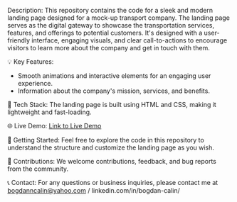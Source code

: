  Description:
This repository contains the code for a sleek and modern landing page designed for a mock-up transport company. The landing page serves as the digital gateway to showcase the transportation services, features, and offerings to potential customers. It's designed with a user-friendly interface, engaging visuals, and clear call-to-actions to encourage visitors to learn more about the company and get in touch with them.

💡 Key Features:
- Smooth animations and interactive elements for an engaging user experience.
- Information about the company's mission, services, and benefits.

🔧 Tech Stack:
The landing page is built using HTML and CSS, making it lightweight and fast-loading.

🌐 Live Demo:
[Link to Live Demo]([https://bogdanncalin.github.io/landing-page/])

📁 Getting Started:
Feel free to explore the code in this repository to understand the structure and customize the landing page as you wish.

🙌 Contributions:
We welcome contributions, feedback, and bug reports from the community.

📞 Contact:
For any questions or business inquiries, please contact me at bogdanncalin@yahoo.com / linkedin.com/in/bogdan-calin/